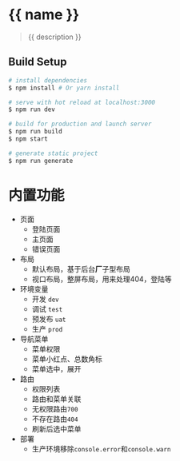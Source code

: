 # {{ name }}

> {{ description }}

## Build Setup

``` bash
# install dependencies
$ npm install # Or yarn install

# serve with hot reload at localhost:3000
$ npm run dev

# build for production and launch server
$ npm run build
$ npm start

# generate static project
$ npm run generate
```


# 内置功能
- 页面
  - 登陆页面
  - 主页面
  - 错误页面
- 布局
  - 默认布局，基于后台**厂**子型布局
  - 视口布局，整屏布局，用来处理404，登陆等
- 环境变量
  -  开发 `dev`
  -  调试 `test`
  -  预发布 `uat`
  -  生产 `prod`
- 导航菜单
  - 菜单权限
  - 菜单小红点、总数角标
  - 菜单选中，展开
- 路由
  - 权限列表
  - 路由和菜单关联
  - 无权限路由`700`
  - 不存在路由`404`
  - 刷新后选中菜单
- 部署
  - 生产环境移除`console.error`和`console.warn`

